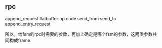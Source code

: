 ## rpc






append_request  flatbuffer op code
    send_from
    send_to
    append_entry_request



所以，给fsm的rpc时需要的参数，再加上确定是哪个fsm的参数，这两类参数共同构成frame.
